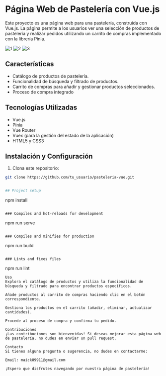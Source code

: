 # Página Web de Pastelería con Vue.js

Este proyecto es una página web para una pastelería, construida con Vue.js. La página permite a los usuarios ver una selección de productos de pastelería y realizar pedidos utilizando un carrito de compras implementado con la librería Pinia.


![1](https://github.com/Maick1/Pasteleria-Vue.js/assets/86171053/ed2e426c-7a06-4eb4-876d-2ee8375c60d3)
![2](https://github.com/Maick1/Pasteleria-Vue.js/assets/86171053/f2fef777-7766-421d-bfd3-d037b4e7e559)
![3](https://github.com/Maick1/Pasteleria-Vue.js/assets/86171053/868bb515-346e-43fc-b665-88a9008a3451)

## Características

- Catálogo de productos de pastelería.
- Funcionalidad de búsqueda y filtrado de productos.
- Carrito de compras para añadir y gestionar productos seleccionados.
- Proceso de compra integrado 

## Tecnologías Utilizadas
- Vue.js
- Pinia
- Vue Router
- Vuex (para la gestión del estado de la aplicación)
- HTML5 y CSS3


## Instalación y Configuración

1. Clona este repositorio:

```bash
git clone https://github.com/tu_usuario/pasteleria-vue.git


## Project setup
```
npm install
```

### Compiles and hot-reloads for development
```
npm run serve
```

### Compiles and minifies for production
```
npm run build
```

### Lints and fixes files
```
npm run lint

```
Uso
Explora el catálogo de productos y utiliza la funcionalidad de búsqueda y filtrado para encontrar productos específicos.

Añade productos al carrito de compras haciendo clic en el botón correspondiente.

Gestiona los productos en el carrito (añadir, eliminar, actualizar cantidades).

Procede al proceso de compra y confirma tu pedido.

Contribuciones
¡Las contribuciones son bienvenidas! Si deseas mejorar esta página web de pastelería, no dudes en enviar un pull request.

Contacto
Si tienes alguna pregunta o sugerencia, no dudes en contactarme:

Email: maick89911@gmail.com

¡Espero que disfrutes navegando por nuestra página de pastelería!




